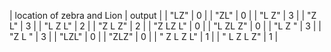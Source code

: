 |   location of zebra and Lion  |      output      |
|           "LZ"                |        0         |
|           "ZL"                |        0         |
|           "L   Z"             |        3         |
|           "Z   L"             |        3         |
|           "L  Z  L"           |        2         |
|           "Z  L  Z"           |        2         |
|           "Z  LZ L"           |        0         |
|           "L  ZL Z"           |        0         |
|           "L   Z  "           |        3         |
|           "Z   L  "           |        3         |
|           "LZL"               |        0         |
|           "ZLZ"               |        0         |
|           " Z L  Z  L"        |        1         |
|           " L Z  L  Z"        |        1         |
